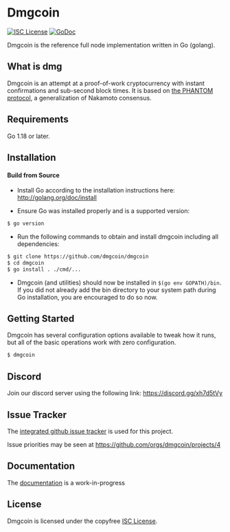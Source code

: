 
Dmgcoin
====

[![ISC License](http://img.shields.io/badge/license-ISC-blue.svg)](https://choosealicense.com/licenses/isc/)
[![GoDoc](https://img.shields.io/badge/godoc-reference-blue.svg)](http://godoc.org/github.com/dmgcoin/dmgcoin)

Dmgcoin is the reference full node implementation written in Go (golang).

## What is dmg

Dmgcoin is an attempt at a proof-of-work cryptocurrency with instant confirmations and sub-second block times. It is based on [the PHANTOM protocol](https://eprint.iacr.org/2018/104.pdf), a generalization of Nakamoto consensus.

## Requirements

Go 1.18 or later.

## Installation

#### Build from Source

- Install Go according to the installation instructions here:
  http://golang.org/doc/install

- Ensure Go was installed properly and is a supported version:

```bash
$ go version
```

- Run the following commands to obtain and install dmgcoin including all dependencies:

```bash
$ git clone https://github.com/dmgcoin/dmgcoin
$ cd dmgcoin
$ go install . ./cmd/...
```

- Dmgcoin (and utilities) should now be installed in `$(go env GOPATH)/bin`. If you did
  not already add the bin directory to your system path during Go installation,
  you are encouraged to do so now.


## Getting Started

Dmgcoin has several configuration options available to tweak how it runs, but all
of the basic operations work with zero configuration.

```bash
$ dmgcoin
```

## Discord
Join our discord server using the following link: https://discord.gg/xh7d5tVy

## Issue Tracker

The [integrated github issue tracker](https://github.com/dmgcoin/dmgcoin/issues)
is used for this project.

Issue priorities may be seen at https://github.com/orgs/dmgcoin/projects/4

## Documentation

The [documentation](https://github.com/dmgcoin/docs) is a work-in-progress

## License

Dmgcoin is licensed under the copyfree [ISC License](https://choosealicense.com/licenses/isc/).
